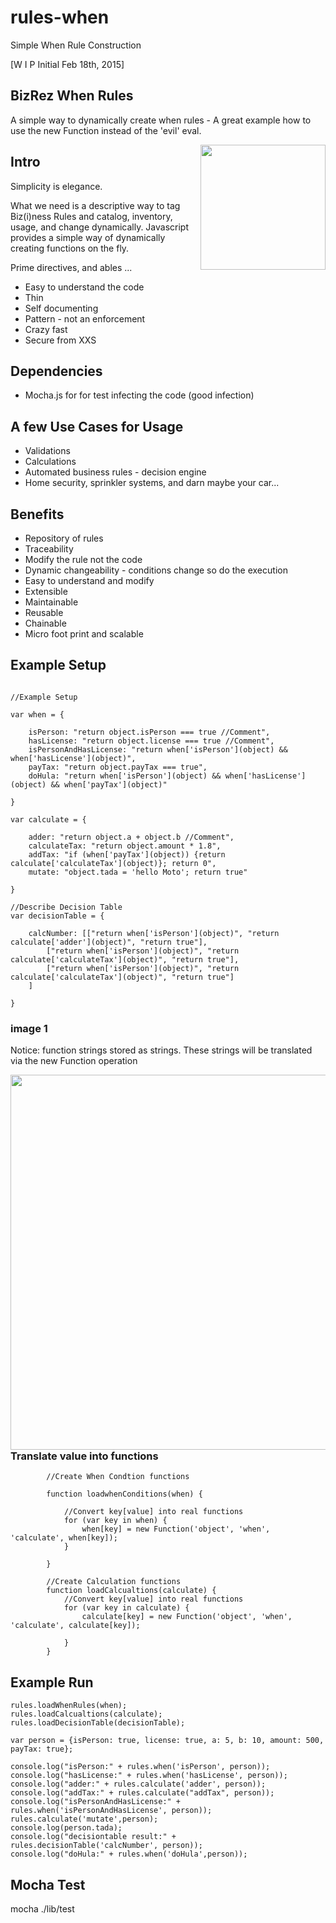 # rules-when
Simple When Rule Construction

[W I P Initial Feb 18th, 2015]


## BizRez When Rules

A simple way to dynamically create when rules - A great example how to use the new Function instead of the 'evil' eval.

<img src="http://upload.wikimedia.org/wikipedia/commons/d/dc/Magneto,_longitudinal_section_(Rankin_Kennedy,_Modern_Engines,_Vol_II).jpg" align="right" width="200px" />

## Intro

Simplicity is elegance.

What we need is a descriptive way to tag Biz(i)ness Rules and catalog, inventory, usage, and change dynamically.
Javascript provides a simple way of dynamically creating functions on the fly.


Prime directives, and ables ...
- Easy to understand the code
- Thin
- Self documenting
- Pattern - not an enforcement
- Crazy fast
- Secure from XXS


## Dependencies

-  Mocha.js for for test infecting the code (good infection)

## A few Use Cases for Usage

- Validations
- Calculations
- Automated business rules - decision engine
- Home security, sprinkler systems, and darn maybe your car...

## Benefits

- Repository of rules
- Traceability
- Modify the rule not the code
- Dynamic changeability - conditions change so do the execution
- Easy to understand and modify
- Extensible
- Maintainable
- Reusable
- Chainable
- Micro foot print and scalable

## Example Setup

```

//Example Setup

var when = {

    isPerson: "return object.isPerson === true //Comment",
    hasLicense: "return object.license === true //Comment",
    isPersonAndHasLicense: "return when['isPerson'](object) && when['hasLicense'](object)",
    payTax: "return object.payTax === true",
    doHula: "return when['isPerson'](object) && when['hasLicense'](object) && when['payTax'](object)"

}

var calculate = {

    adder: "return object.a + object.b //Comment",
    calculateTax: "return object.amount * 1.8",
    addTax: "if (when['payTax'](object)) {return calculate['calculateTax'](object)}; return 0",
    mutate: "object.tada = 'hello Moto'; return true"

}

//Describe Decision Table
var decisionTable = {

    calcNumber: [["return when['isPerson'](object)", "return calculate['adder'](object)", "return true"],
        ["return when['isPerson'](object)", "return calculate['calculateTax'](object)", "return true"],
        ["return when['isPerson'](object)", "return calculate['calculateTax'](object)", "return true"]
    ]

}

```
### image 1

Notice: function strings stored as strings. These strings will be translated via the new Function operation

<img src="http://lh5.googleusercontent.com/-as9raWNpgYg/VOZR7JqSRrI/AAAAAAAAIgY/BadKY8hUQ3s/w739-h303-no/WhenRule.png" align="left" width="600px" />


### Translate value into functions
```
        //Create When Condtion functions

        function loadwhenConditions(when) {

            //Convert key[value] into real functions
            for (var key in when) {
                when[key] = new Function('object', 'when', 'calculate', when[key]);
            }

        }

        //Create Calculation functions
        function loadCalcualtions(calculate) {
            //Convert key[value] into real functions
            for (var key in calculate) {
                calculate[key] = new Function('object', 'when', 'calculate', calculate[key]);

            }
        }

```

## Example Run

```
rules.loadWhenRules(when);
rules.loadCalcualtions(calculate);
rules.loadDecisionTable(decisionTable);

var person = {isPerson: true, license: true, a: 5, b: 10, amount: 500, payTax: true};

console.log("isPerson:" + rules.when('isPerson', person));
console.log("hasLicense:" + rules.when('hasLicense', person));
console.log("adder:" + rules.calculate('adder', person));
console.log("addTax:" + rules.calculate("addTax", person));
console.log("isPersonAndHasLicense:" + rules.when('isPersonAndHasLicense', person));
rules.calculate('mutate',person);
console.log(person.tada);
console.log("decisiontable result:" + rules.decisionTable('calcNumber', person));
console.log("doHula:" + rules.when('doHula',person));

```

## Mocha Test

mocha ./lib/test
